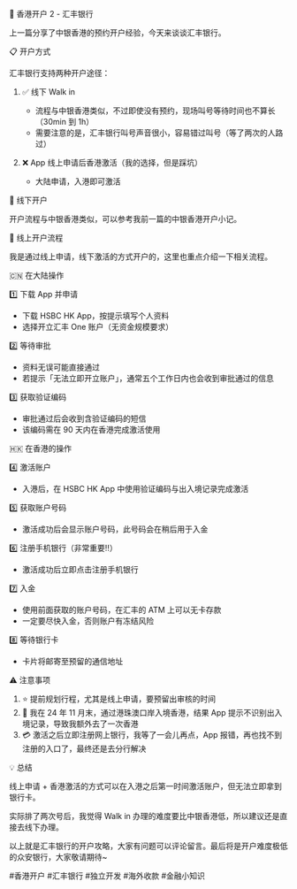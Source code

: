 🏦 香港开户 2 - 汇丰银行

上一篇分享了中银香港的预约开户经验，今天来谈谈汇丰银行。

📋 开户方式

汇丰银行支持两种开户途径：

1. ✅ 线下 Walk in
   * 流程与中银香港类似，不过即使没有预约，现场叫号等待时间也不算长（30min 到 1h）
   * 需要注意的是，汇丰银行叫号声音很小，容易错过叫号（等了两次的人路过）
   
2. ❌ App 线上申请后香港激活（我的选择，但是踩坑）
   * 大陆申请，入港即可激活

🔄 线下开户

开户流程与中银香港类似，可以参考我前一篇的中银香港开户小记。

🔄 线上开户流程

我是通过线上申请，线下激活的方式开户的，这里也重点介绍一下相关流程。

🇨🇳 在大陆操作

1️⃣ 下载 App 并申请
* 下载 HSBC HK App，按提示填写个人资料
* 选择开立汇丰 One 账户（无资金规模要求）

2️⃣ 等待审批
* 资料无误可能直接通过
* 若提示「无法立即开立账户」，通常五个工作日内也会收到审批通过的信息

3️⃣ 获取验证编码
* 审批通过后会收到含验证编码的短信
* 该编码需在 90 天内在香港完成激活使用

🇭🇰 在香港的操作

4️⃣ 激活账户
* 入港后，在 HSBC HK App 中使用验证编码与出入境记录完成激活

5️⃣ 获取账户号码
* 激活成功后会显示账户号码，此号码会在稍后用于入金

6️⃣ 注册手机银行（非常重要‼️）
* 激活成功后立即点击注册手机银行

7️⃣ 入金
* 使用前面获取的账户号码，在汇丰的 ATM 上可以无卡存款
* 一定要尽快入金，否则账户有冻结风险

8️⃣ 等待银行卡
* 卡片将邮寄至预留的通信地址

⚠️ 注意事项

1. ⭐ 提前规划行程，尤其是线上申请，要预留出审核的时间
2. 🛂 我在 24 年 11 月末，通过港珠澳口岸入境香港，结果 App 提示不识别出入境记录，导致我额外去了一次香港
3. 💳 激活之后立即注册网上银行，我等了一会儿再点，App 报错，再也找不到注册的入口了，最终还是去分行解决

💡 总结

线上申请 + 香港激活的方式可以在入港之后第一时间激活账户，但无法立即拿到银行卡。

实际排了两次号后，我觉得 Walk in 办理的难度要比中银香港低，所以建议还是直接去线下办理。

以上就是汇丰银行的开户攻略，大家有问题可以评论留言。最后将是开户难度极低的众安银行，大家敬请期待~

#香港开户 #汇丰银行 #独立开发 #海外收款 #金融小知识